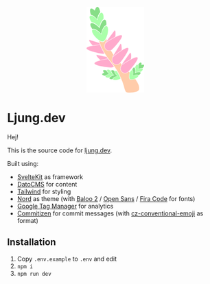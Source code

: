 <p align="center">
<img src="static/logo.svg" height="200" alt="Logo" />
</p>

# Ljung.dev

Hej!

This is the source code for [ljung.dev](https://ljung.dev).

Built using:

- [SvelteKit](https://kit.svelte.dev/) as framework
- [DatoCMS](https://www.datocms.com/) for content
- [Tailwind](https://tailwindcss.com/) for styling
- [Nord](https://www.nordtheme.com/) as theme (with [Baloo 2](https://fonts.google.com/specimen/Baloo+2) / [Open Sans](https://fonts.google.com/specimen/Open+Sans) / [Fira Code](https://fonts.google.com/specimen/Fira+Code) for fonts)
- [Google Tag Manager](https://tagmanager.google.com) for analytics
- [Commitizen](https://commitizen-tools.github.io/commitizen/) for commit messages (with [cz-conventional-emoji](https://github.com/gaoac/cz-conventional-emoji) as format)

## Installation

1. Copy `.env.example` to `.env` and edit
2. `npm i`
3. `npm run dev`
